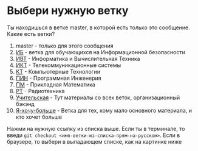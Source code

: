 # Выбери нужную ветку

Ты находишься в ветке master, в которой есть только это сообщение. Какие есть ветки?

1. master - только для этого сообщения
2. [ИБ](https://github.com/MPSU/APS-info/tree/ИБ) - ветка для обучающихся на Информационной безопасности
3. [ИВТ](https://github.com/MPSU/APS-info/tree/ИВТ) - Информатика и Вычислительная Техника
4. [ИКТ](https://github.com/MPSU/APS-info/tree/ИКТ) - Телекоммуникационные системы
5. [КТ](https://github.com/MPSU/APS-info/tree/КТ) - Компьютерные Технологии
6. [ПИН](https://github.com/MPSU/APS-info/tree/ПИН) - Программная Инженерия
7. [ПМ](https://github.com/MPSU/APS-info/tree/ПМ) - Прикладная Математика
8. [РТ](https://github.com/MPSU/APS-info/tree/РТ) - Радиотехника
9. [Учительская](https://github.com/MPSU/APS-info/tree/Учительская) - Тут материалы со всех веток, организационный бэкэнд
10. [Я-хочу-больше](https://github.com/MPSU/APS-info/tree/Я-хочу-больше) - Ветка для тех, кому мало основного материала, и кто хочет больше

Нажми на нужную ссылку из списка выше. Если ты в терминале, то введи `git checkout <имя-ветки-из-списка-прям-на-русском>`. Если в браузере, то выбери в выпадающем списке, как на картинке ниже

![]()

